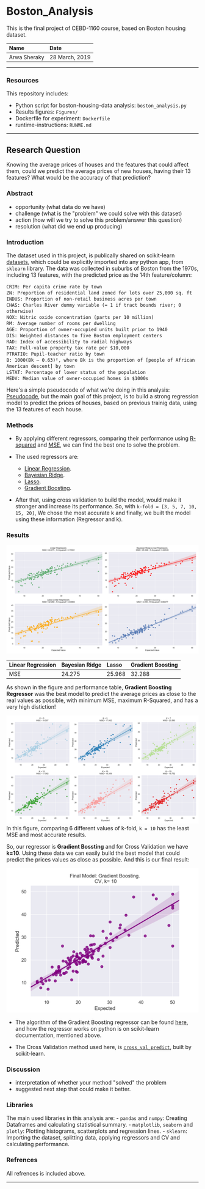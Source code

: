 # Boston_Analysis
This is the final project of CEBD-1160 course, based on Boston housing dataset.

| Name | Date |
|:-------|:---------------|
| Arwa Sheraky | 28 March, 2019 |

-----

### Resources
This repository includes:

- Python script for boston-housing-data analysis: `boston_analysis.py`
- Results figures: `Figures/`
- Dockerfile for experiment: `Dockerfile`
- runtime-instructions: `RUNME.md`

-----

## Research Question
Knowing the average prices of houses and the features that could affect them, could we predict the average prices of new houses, having their 13 features? What would be the accuracy of that prediction?

### Abstract

- opportunity (what data do we have)
- challenge (what is the "problem" we could solve with this dataset)
- action (how will we try to solve this problem/answer this question)
- resolution (what did we end up producing)

### Introduction
The dataset used in this project, is publically shared on scikit-learn [datasets](https://scikit-learn.org/stable/datasets/index.html#boston-dataset), which could be explicitly imported into any python app, from `sklearn` library.
The data was collected in suburbs of Boston from the 1970s, including 13 features, with the predicted price as the 14th feature/column:

```
CRIM: Per capita crime rate by town
ZN: Proportion of residential land zoned for lots over 25,000 sq. ft
INDUS: Proportion of non-retail business acres per town
CHAS: Charles River dummy variable (= 1 if tract bounds river; 0 otherwise)
NOX: Nitric oxide concentration (parts per 10 million)
RM: Average number of rooms per dwelling
AGE: Proportion of owner-occupied units built prior to 1940
DIS: Weighted distances to five Boston employment centers
RAD: Index of accessibility to radial highways
TAX: Full-value property tax rate per $10,000
PTRATIO: Pupil-teacher ratio by town
B: 1000(Bk — 0.63)², where Bk is the proportion of [people of African American descent] by town
LSTAT: Percentage of lower status of the population
MEDV: Median value of owner-occupied homes in $1000s
```

Here's a simple pseudocode of what we're doing in this analysis: [Pseudocode](Pseudocode.md), but the main goal of this project, is to build a strong regression model to predict the prices of houses, based on previous trainig data, using the 13 features of each house.

### Methods

* By applying different regressors, comparing their performance using [R-squared](https://scikit-learn.org/stable/modules/generated/sklearn.metrics.r2_score.html) and [MSE](https://en.wikipedia.org/wiki/Mean_squared_error), we can find the best one to solve the problem.

* The used regressors are:
    * [Linear Regression](https://scikit-learn.org/stable/modules/generated/sklearn.linear_model.LinearRegression.html#sklearn.linear_model.LinearRegression).
    * [Bayesian Ridge](https://scikit-learn.org/stable/modules/generated/sklearn.linear_model.BayesianRidge.html#sklearn.linear_model.BayesianRidge).
    * [Lasso](https://scikit-learn.org/stable/modules/generated/sklearn.linear_model.Lasso.html#sklearn.linear_model.Lasso).
    * [Gradient Boosting](https://scikit-learn.org/stable/modules/generated/sklearn.ensemble.GradientBoostingRegressor.html#sklearn.ensemble.GradientBoostingRegressor).

* After that, using cross validation to build the model, would make it stronger and increase its performance. So, with `k-fold = [3, 5, 7, 10, 15, 20]`, We chose the most accurate k and finally, we built the model using these information (Regressor and k).

### Results

![Models Comparison](./Figures/1_Regression_Models.png)

| Linear Regression | Bayesian Ridge | Lasso | Gradient Boosting |
|:---------------|:---------------|:---------------|:---------------|
| MSE | 24.275 | 25.968 | 32.288 | 8.355 |


As shown in the figure and performance table, **Gradient Boosting Regressor** was the best model to predict the average prices as close to the real values as possible, with minimum MSE, maximum R-Squared, and has a very high distiction!

![K-fold](./Figures/2_Gradient_Boosting_CV.png)
In this figure, comparing 6 different values of k-fold, `k = 10` has the least MSE and most accurate results.

So, our regressor is **Gradient Bossting** and for Cross Validation we have **k=10**. Using these data we can easily build the best model that could predict the prices values as close as possible. And this is our final result:

![Final Model](./Figures/3_Final_Model.png)

- The algorithm of the Gradient Boosting regressor can be found [here](https://en.wikipedia.org/wiki/Gradient_boosting#Algorithm), and how the regressor works on python is on scikit-learn documentation, mentioned above.

- The Cross Validation method used here, is [`cross_val_predict`](https://scikit-learn.org/stable/modules/generated/sklearn.model_selection.cross_val_predict.html#sklearn.model_selection.cross_val_predict), built by scikit-learn.

### Discussion

- interpretation of whether your method "solved" the problem
- suggested next step that could make it better.

### Libraries
The main used libraries in this analysis are:
    - `pandas` and `numpy`: Creating Dataframes and calculating statistical summary.
    - `matplotlib`, `seaborn` and `plotly`: Plotting histograms, scatterplots and regression lines.
    - `sklearn`: Importing the dataset, splitting data, applying regressors and CV and calculating performance.

### Refrences
All refrences is included above.

-------
